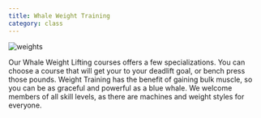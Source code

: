 ```yaml
---
title: Whale Weight Training
category: class
---
```


![weights](/assets/images/weights.jpg)

Our Whale Weight Lifting courses offers a few specializations. You can choose a course that will get your to your deadlift goal, or bench press those pounds. Weight Training has the benefit of gaining bulk muscle, so you can be as graceful and powerful as a blue whale. We welcome members of all skill levels, as there are machines and weight styles for everyone.
